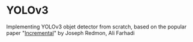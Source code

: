 # YOLOv3
 Implementing YOLOv3 objet detector from scratch, based on the popular paper "[Incremental](https://github.com/aladdinpersson/Machine-Learning-Collection/tree/master/ML/Pytorch/object_detection/YOLOv3)" by Joseph Redmon, Ali Farhadi
